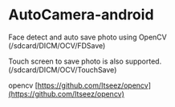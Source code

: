 # AutoCamera-android
Face detect and auto save photo using OpenCV
(/sdcard/DICM/OCV/FDSave)

Touch screen to save photo is also supported.
(/sdcard/DICM/OCV/TouchSave)


opencv [https://github.com/Itseez/opencv](https://github.com/Itseez/opencv)

